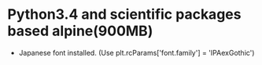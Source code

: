 Python3.4 and scientific packages based alpine(900MB)
========

- Japanese font installed. (Use plt.rcParams['font.family'] = 'IPAexGothic')
